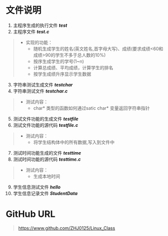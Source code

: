 # 文件说明

1. 主程序生成的执行文件 ***test***
2. 主程序文件 ***test.c***
> - 实现的功能：
>     - 随机生成学生的姓名(英文姓名,首字母大写)、成绩(要求成绩<60和成绩>90的学生不多于总人数的10%)
>     - 按序生成学生的学号(1~n)
>     - 计算总成绩、平均成绩，计算学生的排名
>     - 按学生成绩升序显示学生数据

3. 字符串测试生成文件 ***testchar***
4. 字符串测试文件 ***testchar.c***
> 
> - 测试内容：
>     - char* 类型的函数如何通过satic char* 变量返回字符串指针

5. 测试文件功能的生成文件 ***testfile***
6. 测试文件功能的源代码 ***testfile.c***
> - 测试内容：
>     - 将学生结构体中的所有数据,写入到文件中

7. 测试时间功能生成的文件 ***testtime***
8. 测试时间功能的源代码 ***testtime.c***
> - 测试内容：
>     - 生成本地时间

9. 学生信息测试文件 ***hello***
10. 学生信息记录文件 ***StudentData***

# GitHub URL
> https://www.github.com/ZHJ0125/Linux_Class
